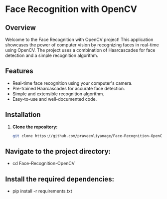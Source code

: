 # Face Recognition with OpenCV

## Overview

Welcome to the Face Recognition with OpenCV project! This application showcases the power of computer vision by recognizing faces in real-time using OpenCV. The project uses a combination of Haarcascades for face detection and a simple recognition algorithm.

## Features

- Real-time face recognition using your computer's camera.
- Pre-trained Haarcascades for accurate face detection.
- Simple and extensible recognition algorithm.
- Easy-to-use and well-documented code.

## Installation

1. **Clone the repository:**

   ```bash
   git clone https://github.com/praveenliyanage/Face-Recognition-OpenCV.git

## Navigate to the project directory:

- cd Face-Recognition-OpenCV

## Install the required dependencies:

- pip install -r requirements.txt

